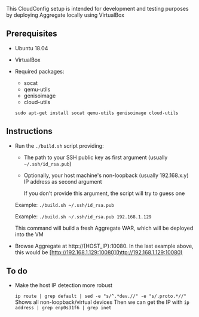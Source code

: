 This CloudConfig setup is intended for development and testing purposes by deploying Aggregate locally using VirtualBox

## Prerequisites

- Ubuntu 18.04
- VirtualBox
- Required packages:
  - socat
  - qemu-utils 
  - genisoimage 
  - cloud-utils
  
  `sudo apt-get install socat qemu-utils genisoimage cloud-utils`

## Instructions

- Run the `./build.sh` script providing:
  - The path to your SSH public key as first argument (usually `~/.ssh/id_rsa.pub`)
  - Optionally, your host machine's non-loopback (usually 192.168.x.y) IP address as second argument
  
    If you don't provide this argument, the script will try to guess one

  Example: `./build.sh ~/.ssh/id_rsa.pub`
  
  Example: `./build.sh ~/.ssh/id_rsa.pub 192.168.1.129`
  
  This command will build a fresh Aggregate WAR, which will be deployed into the VM
  
- Browse Aggregate at http://{HOST_IP}:10080. In the last example above, this would be [http://192.168.1.129:10080](http://192.168.1.129:10080)

## To do

- Make the host IP detection more robust

  `ip route | grep default | sed -e "s/^.*dev.//" -e "s/.proto.*//"` Shows all non-loopback/virtual devices
  Then we can get the IP with `ip address | grep enp0s31f6 | grep inet`
  
